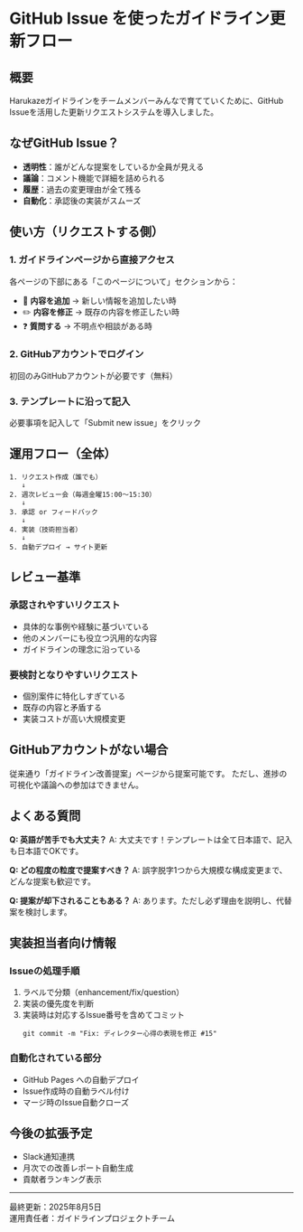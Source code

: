 # GitHub Issue を使ったガイドライン更新フロー

## 概要
Harukazeガイドラインをチームメンバーみんなで育てていくために、GitHub Issueを活用した更新リクエストシステムを導入しました。

## なぜGitHub Issue？
- **透明性**：誰がどんな提案をしているか全員が見える
- **議論**：コメント機能で詳細を詰められる
- **履歴**：過去の変更理由が全て残る
- **自動化**：承認後の実装がスムーズ

## 使い方（リクエストする側）

### 1. ガイドラインページから直接アクセス
各ページの下部にある「このページについて」セクションから：
- 📝 **内容を追加** → 新しい情報を追加したい時
- ✏️ **内容を修正** → 既存の内容を修正したい時  
- ❓ **質問する** → 不明点や相談がある時

### 2. GitHubアカウントでログイン
初回のみGitHubアカウントが必要です（無料）

### 3. テンプレートに沿って記入
必要事項を記入して「Submit new issue」をクリック

## 運用フロー（全体）

```
1. リクエスト作成（誰でも）
   ↓
2. 週次レビュー会（毎週金曜15:00〜15:30）
   ↓
3. 承認 or フィードバック
   ↓
4. 実装（技術担当者）
   ↓
5. 自動デプロイ → サイト更新
```

## レビュー基準

### 承認されやすいリクエスト
- 具体的な事例や経験に基づいている
- 他のメンバーにも役立つ汎用的な内容
- ガイドラインの理念に沿っている

### 要検討となりやすいリクエスト
- 個別案件に特化しすぎている
- 既存の内容と矛盾する
- 実装コストが高い大規模変更

## GitHubアカウントがない場合
従来通り「ガイドライン改善提案」ページから提案可能です。
ただし、進捗の可視化や議論への参加はできません。

## よくある質問

**Q: 英語が苦手でも大丈夫？**
A: 大丈夫です！テンプレートは全て日本語で、記入も日本語でOKです。

**Q: どの程度の粒度で提案すべき？**
A: 誤字脱字1つから大規模な構成変更まで、どんな提案も歓迎です。

**Q: 提案が却下されることもある？**
A: あります。ただし必ず理由を説明し、代替案を検討します。

## 実装担当者向け情報

### Issueの処理手順
1. ラベルで分類（enhancement/fix/question）
2. 実装の優先度を判断
3. 実装時は対応するIssue番号を含めてコミット
   ```
   git commit -m "Fix: ディレクター心得の表現を修正 #15"
   ```

### 自動化されている部分
- GitHub Pages への自動デプロイ
- Issue作成時の自動ラベル付け
- マージ時のIssue自動クローズ

## 今後の拡張予定
- Slack通知連携
- 月次での改善レポート自動生成
- 貢献者ランキング表示

---

最終更新：2025年8月5日  
運用責任者：ガイドラインプロジェクトチーム